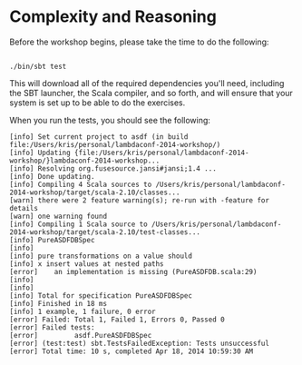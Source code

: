 # Complexity and Reasoning

Before the workshop begins, please take the time to do the following:

```

./bin/sbt test

```

This will download all of the required dependencies you'll need, including
the SBT launcher, the Scala compiler, and so forth, and will ensure that
your system is set up to be able to do the exercises.

When you run the tests, you should see the following:

```
[info] Set current project to asdf (in build file:/Users/kris/personal/lambdaconf-2014-workshop/)
[info] Updating {file:/Users/kris/personal/lambdaconf-2014-workshop/}lambdaconf-2014-workshop...
[info] Resolving org.fusesource.jansi#jansi;1.4 ...
[info] Done updating.
[info] Compiling 4 Scala sources to /Users/kris/personal/lambdaconf-2014-workshop/target/scala-2.10/classes...
[warn] there were 2 feature warning(s); re-run with -feature for details
[warn] one warning found
[info] Compiling 1 Scala source to /Users/kris/personal/lambdaconf-2014-workshop/target/scala-2.10/test-classes...
[info] PureASDFDBSpec
[info]
[info] pure transformations on a value should
[info] x insert values at nested paths
[error]    an implementation is missing (PureASDFDB.scala:29)
[info]
[info]
[info] Total for specification PureASDFDBSpec
[info] Finished in 18 ms
[info] 1 example, 1 failure, 0 error
[error] Failed: Total 1, Failed 1, Errors 0, Passed 0
[error] Failed tests:
[error]         asdf.PureASDFDBSpec
[error] (test:test) sbt.TestsFailedException: Tests unsuccessful
[error] Total time: 10 s, completed Apr 18, 2014 10:59:30 AM
```
